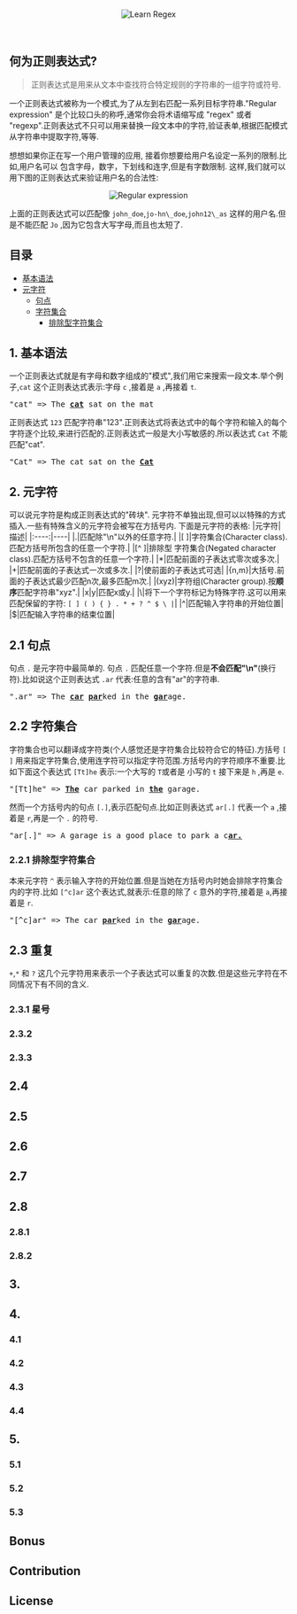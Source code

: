 <br/>
<p align="center">
<img src="https://i.imgur.com/bYwl7Vf.png" alt="Learn Regex">
</p><br/>

## 何为正则表达式?
> 正则表达式是用来从文本中查找符合特定规则的字符串的一组字符或符号.

一个正则表达式被称为一个模式,为了从左到右匹配一系列目标字符串."Regular expression" 是个比较口头的称呼,通常你会将术语缩写成  "regex" 或者 "regexp".正则表达式不只可以用来替换一段文本中的字符,验证表单,根据匹配模式从字符串中提取字符,等等.

想想如果你正在写一个用户管理的应用, 接着你想要给用户名设定一系列的限制.比如,用户名可以
包含字母，数字，下划线和连字,但是有字数限制.
这样,我们就可以用下图的正则表达式来验证用户名的合法性:

<p align="center">
<img src="https://i.imgur.com/UrDb9qc.png" alt="Regular expression">
</p>

上面的正则表达式可以匹配像 `john_doe`,`jo-hn\_doe`,`john12\_as` 这样的用户名.但是不能匹配 `Jo` ,因为它包含大写字母,而且也太短了.

## 目录

- [基本语法](#1-基本语法)
- [元字符](#2-元字符)
  - [句点](#21-句点)
  - [字符集合](#22-字符集合)
    - [排除型字符集合](#221-排除型字符集合)

## 1. 基本语法

一个正则表达式就是有字母和数字组成的"模式",我们用它来搜索一段文本.举个例子,`cat` 这个正则表达式表示:字母 `c` ,接着是 `a` ,再接着 `t`.

<pre>
"cat" => The <a href="#learn-regex"><strong>cat</strong></a> sat on the mat
</pre>

正则表达式 `123` 匹配字符串"123".正则表达式将表达式中的每个字符和输入的每个字符逐个比较,来进行匹配的.正则表达式一般是大小写敏感的.所以表达式 `Cat` 不能匹配"cat".

 <pre>
"Cat" => The cat sat on the <a href="#learn-regex"><strong>Cat</strong></a>
</pre>

## 2. 元字符

可以说元字符是构成正则表达式的"砖块". 元字符不单独出现,但可以以特殊的方式插入.一些有特殊含义的元字符会被写在方括号内.
下面是元字符的表格:
|元字符|描述|
|:----:|----|
|.|匹配除"\n"以外的任意字符.|
|[ ]|字符集合(Character class).匹配方括号所包含的任意一个字符.|
|[^ ]|排除型 字符集合(Negated character class).匹配方括号不包含的任意一个字符.|
|*|匹配前面的子表达式零次或多次.|
|+|匹配前面的子表达式一次或多次.|
|?|使前面的子表达式可选|
|{n,m}|大括号.前面的子表达式最少匹配n次,最多匹配m次.|
|(xyz)|字符组(Character group).按**顺序**匹配字符串"xyz".|
|x&#124;y|匹配x或y.|
|&#92;|将下一个字符标记为特殊字符.这可以用来匹配保留的字符: <code>[ ] ( ) { } . * + ? ^ $ \ &#124;</code>|
|^|匹配输入字符串的开始位置|
|$|匹配输入字符串的结束位置|

## 2.1 句点

句点 `.` 是元字符中最简单的. 句点 `.` 匹配任意一个字符.但是**不会匹配"\n"**(换行符).比如说这个正则表达式 `.ar` 代表:任意的含有"ar"的字符串.

<pre>
".ar" => The <a href="#learn-regex"><strong>car</strong></a> <a href="#learn-regex"><strong>par</strong></a>ked in the <a href="#learn-regex"><strong>gar</strong></a>age.
</pre>

## 2.2 字符集合
字符集合也可以翻译成字符类(个人感觉还是字符集合比较符合它的特征).方括号 `[ ]` 用来指定字符集合,使用连字符可以指定字符范围.方括号内的字符顺序不重要.比如下面这个表达式 `[Tt]he` 表示:一个大写的 `T`或者是 小写的 `t` 接下来是 `h` ,再是 `e`.

<pre>
"[Tt]he" => <a href="#learn-regex"><strong>The</strong></a> car parked in <a href="#learn-regex"><strong>the</strong></a> garage.
</pre>

然而一个方括号内的句点 `[.]`,表示匹配句点.比如正则表达式 `ar[.]` 代表一个 `a` ,接着是 `r`,再是一个 `.` 的符号.

<pre>
"ar[.]" => A garage is a good place to park a c<a href="#learn-regex"><strong>ar.</strong></a>
</pre>

### 2.2.1 排除型字符集合

本来元字符 `^` 表示输入字符的开始位置.但是当她在方括号内时她会排除字符集合内的字符.比如 `[^c]ar` 这个表达式,就表示:任意的除了 `c` 意外的字符,接着是 `a`,再接着是 `r`.

<pre>
"[^c]ar" => The car <a href="#learn-regex"><strong>par</strong></a>ked in the <a href="#learn-regex"><strong>gar</strong></a>age.
</pre>

## 2.3 重复

`+`,`*` 和 `?` 这几个元字符用来表示一个子表达式可以重复的次数.但是这些元字符在不同情况下有不同的含义.

### 2.3.1 星号



### 2.3.2
### 2.3.3
## 2.4
## 2.5
## 2.6
## 2.7
## 2.8
### 2.8.1
### 2.8.2

## 3.

## 4.
### 4.1
### 4.2
### 4.3
### 4.4

## 5.
### 5.1
### 5.2
### 5.3

## Bonus

## Contribution

## License